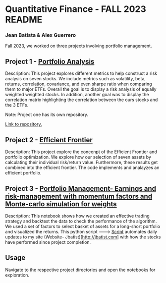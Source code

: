 # Quantitative Finance - FALL 2023 README
### Jean Batista & Alex Guerrero

Fall 2023, we worked on three projects involving portfolio management.

## Project 1 - [Portfolio Analysis](https://github.com/CCNY-Analytics-and-Quant/Portfolio-analysis-2/blob/main/Portfolio_Analysis.ipynb)

Description: This project explores different metrics to help construct a risk analysis on seven stocks. We include metrics such as volatility, beta, returns, correlation, covariance, and even sharpe ratio when comparing them to major ETFs. Overall the goal is to display a risk analysis of equally weighted weighted stocks. In addition, another goal was to display the correlation matrix highlighting the correlation between the ours stocks and the 3 ETFs.

Note: Project one has its own repository. 

[Link to repository.](https://github.com/CCNY-Analytics-and-Quant/Portfolio-analysis-2/tree/main)

## Project 2 - [Efficient Frontier](https://github.com/CCNY-Analytics-and-Quant/Quantative-Finance-Repo/blob/main/Efficient-Frontier/Efficient_Frontier.ipynb)

Description: This project explore the concenpt of the Efficient Frontier and portfolio optimization. We explore how our selection of seven assets by calculating their individual risk/return value. Furthermore, these results get combined into the efficient frontier. The code implements and analayzes an efficient portfolio. 

## Project 3 - [Portfolio Management- Earnings and risk-management with momentum factors and Monte-carlo simulation for weights](https://github.com/CCNY-Analytics-and-Quant/Quantative-Finance-Repo/blob/main/Berry-Cox-Baskets/auto_portfolio_picks.ipynb)

Description: This notebook shows how we created an effective trading strategy and backtest the data to check the performance of the algorithm. We used a set of factors to select basket of assets for a long-short portfolio and visualized the returns. 
This python script ---> [Script](https://github.com/CCNY-Analytics-and-Quant/Quantative-Finance-Repo/blob/main/Berry-Cox-Baskets/lambda-env/Lib/site-packages/just_returns.py) automates daily updates to my site (Website- Jbatist)[http://jbatist.com] with how the stocks have performed since project completion.


## Usage

Navigate to the respective project directories and open the notebooks for exploration.

